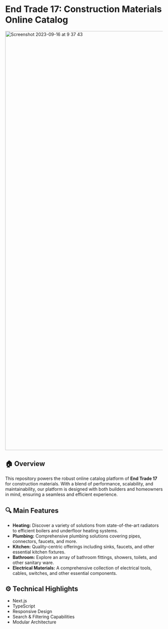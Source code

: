 # End Trade 17: Construction Materials Online Catalog

<img width="1340" alt="Screenshot 2023-09-16 at 9 37 43" src="https://github.com/omni-tech-solutions/engtrade-catalog/assets/73158320/b921227e-e069-4ec2-9edc-ded137b5e390">



## 🏠 Overview
This repository powers the robust online catalog platform of **End Trade 17** for construction materials. With a blend of performance, scalability, and maintainability, our platform is designed with both builders and homeowners in mind, ensuring a seamless and efficient experience.

## 🔍 Main Features
- **Heating:** Discover a variety of solutions from state-of-the-art radiators to efficient boilers and underfloor heating systems.
- **Plumbing:** Comprehensive plumbing solutions covering pipes, connectors, faucets, and more.
- **Kitchen:** Quality-centric offerings including sinks, faucets, and other essential kitchen fixtures.
- **Bathroom:** Explore an array of bathroom fittings, showers, toilets, and other sanitary ware.
- **Electrical Materials:** A comprehensive collection of electrical tools, cables, switches, and other essential components.

## ⚙️ Technical Highlights
- Next.js
- TypeScript
- Responsive Design
- Search & Filtering Capabilities
- Modular Architecture


